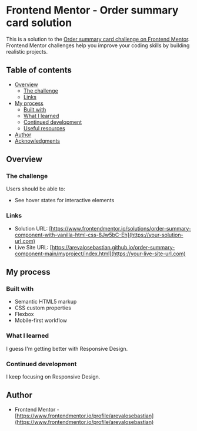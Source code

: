 # Frontend Mentor - Order summary card solution

This is a solution to the [Order summary card challenge on Frontend Mentor](https://www.frontendmentor.io/challenges/order-summary-component-QlPmajDUj). Frontend Mentor challenges help you improve your coding skills by building realistic projects. 

## Table of contents

- [Overview](#overview)
  - [The challenge](#the-challenge)
  - [Links](#links)
- [My process](#my-process)
  - [Built with](#built-with)
  - [What I learned](#what-i-learned)
  - [Continued development](#continued-development)
  - [Useful resources](#useful-resources)
- [Author](#author)
- [Acknowledgments](#acknowledgments)


## Overview

### The challenge

Users should be able to:

- See hover states for interactive elements

### Links

- Solution URL: [https://www.frontendmentor.io/solutions/order-summary-component-with-vanilla-html-css-8Jw5bC-Eh](https://your-solution-url.com)
- Live Site URL: [https://arevalosebastian.github.io/order-summary-component-main/myproject/index.html](https://your-live-site-url.com)

## My process

### Built with

- Semantic HTML5 markup
- CSS custom properties
- Flexbox
- Mobile-first workflow

### What I learned

I guess I'm getting better with Responsive Design.

### Continued development

I keep focusing on Responsive Design.

## Author

- Frontend Mentor - [https://www.frontendmentor.io/profile/arevalosebastian](https://www.frontendmentor.io/profile/arevalosebastian)
